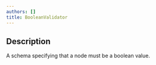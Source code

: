 ```yaml
---
authors: []
title: BooleanValidator
---
```


## Description

A schema specifying that a node must be a boolean value.
